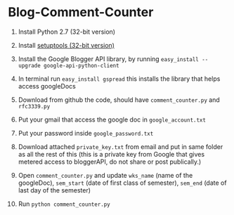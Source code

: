 Blog-Comment-Counter
====================
1. Install Python 2.7 (32-bit version)

2. Install [setuptools (32-bit version)](https://pypi.python.org/pypi/setuptools#files)

3. Install the Google Blogger API library, by running `easy_install --upgrade google-api-python-client`

4. In terminal run `easy_install gspread`
this installs the library that helps access googleDocs

5. Download from github the code, should have `comment_counter.py` and `rfc3339.py`

6. Put your gmail that access the google doc in `google_account.txt`

7. Put your password inside `google_password.txt`

8. Download attached `private_key.txt` from email and put in same folder as all the rest of this (this is a private key from Google that gives metered access to bloggerAPI, do not share or post publically.)

9. Open `comment_counter.py` and update `wks_name` (name of the googleDoc), `sem_start` (date of first class of semester), `sem_end` (date of last day of the semester)

10. Run `python comment_counter.py`
